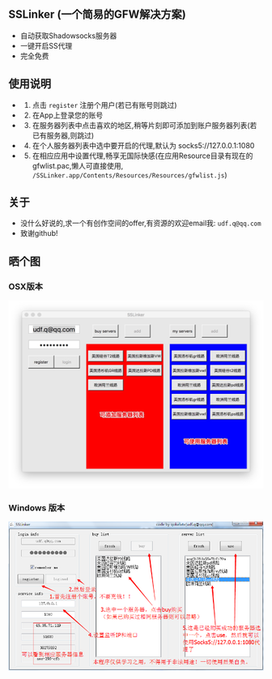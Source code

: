 ## SSLinker (一个简易的GFW解决方案)

* 自动获取Shadowsocks服务器
* 一键开启SS代理
* 完全免费


## 使用说明
* 1. 点击 `register` 注册个用户(若已有账号则跳过)
* 2. 在App上登录您的账号
* 3. 在服务器列表中点击喜欢的地区,稍等片刻即可添加到账户服务器列表(若已有服务器,则跳过)
* 4. 在个人服务器列表中选中要开启的代理,默认为 socks5://127.0.0.1:1080
* 5. 在相应应用中设置代理,畅享无国际快感(在应用Resource目录有现在的gfwlist.pac,懒人可直接使用, `/SSLinker.app/Contents/Resources/Resources/gfwlist.js`)

## 关于
* 没什么好说的,求一个有创作空间的offer,有资源的欢迎email我: `udf.q@qq.com`
* 致谢github!

## 晒个图

### OSX版本
![](AppSnap.png)

### Windows 版本
![](SSLinkForWindows/使用说明.png)